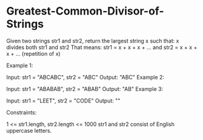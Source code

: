 # Greatest-Common-Divisor-of-Strings
Given two strings str1 and str2, return the largest string x such that:  x divides both str1 and str2  That means: str1 = x + x + x + ... and str2 = x + x + x + ... (repetition of x)

 

Example 1:

Input: str1 = "ABCABC", str2 = "ABC"
Output: "ABC"
Example 2:

Input: str1 = "ABABAB", str2 = "ABAB"
Output: "AB"
Example 3:

Input: str1 = "LEET", str2 = "CODE"
Output: ""
 

Constraints:

1 <= str1.length, str2.length <= 1000
str1 and str2 consist of English uppercase letters.
